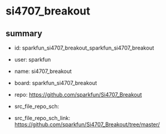 # si4707_breakout
 
## summary 
* id: sparkfun_si4707_breakout_sparkfun_si4707_breakout
* user: sparkfun
* name: si4707_breakout
* board: sparkfun_si4707_breakout
* repo: https://github.com/sparkfun/Si4707_Breakout



* src_file_repo_sch: 
* src_file_repo_sch_link: https://github.com/sparkfun/Si4707_Breakout/tree/master/







